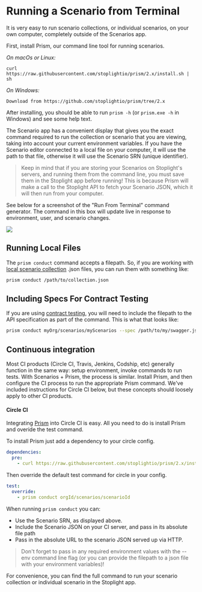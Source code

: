 # Running a Scenario from Terminal

It is very easy to run scenario collections, or individual scenarios, on your own computer, completely outside of the Scenarios app.

First, install Prism, our command line tool for running scenarios.

*On macOs or Linux:*
```
curl https://raw.githubusercontent.com/stoplightio/prism/2.x/install.sh | sh
```

*On Windows:*
```
Download from https://github.com/stoplightio/prism/tree/2.x
```

After installing, you should be able to run `prism -h` (or `prism.exe -h` in Windows) and see some help text. 

The Scenario app has a convenient display that gives you the exact command required to run the collection or scenario that you are viewing, taking into account your current environment variables. If you have the Scenario editor connected to a local file on your computer, it will use the path to that file, otherwise it will use the Scenario SRN (unique identifier).

<!-- theme: warning -->
> Keep in mind that if you are storing your Scenarios on Stoplight's servers, and running them from the command line, you must save them in the Stoplight app before running! This is because Prism will make a call to the Stoplight API to fetch your Scenario JSON, which it will then run from your computer.

See below for a screenshot of the "Run From Terminal" command generator. The command in this box will update live in response to environment, user, and scenario changes.

![](http://i.imgur.com/mqpNanE.png)

## Running Local Files

The `prism conduct` command accepts a filepath. So, if you are working with [local scenario collection](#docTextSection:Ap4Z2B7RgbbLFLjJD) .json files, you can run them with something like:

```bash
prism conduct /path/to/collection.json
```

## Including Specs For Contract Testing

If you are using [contract testing](#docTextSection:tFWniZdshJYLLtKms), you will need to include the filepath to the API specification as part of the command. This is what that looks like:

```bash
prism conduct myOrg/scenarios/myScenarios --spec /path/to/my/swagger.json
```

## Continuous integration

Most CI products (Circle CI, Travis, Jenkins, Codship, etc) generally function in the same way: setup environment, invoke commands to run tests. With Scenarios + Prism, the process is similar. Install Prism, and then configure the CI process to run the appropriate Prism command. We've included instructions for Circle CI below, but these concepts should loosely apply to other CI products.

#### Circle CI

Integrating [Prism](http://stoplight.io/platform/prism) into Circle CI is easy. All you need to do is install Prism and overide the test command.

To install Prism just add a dependency to your circle config.


``` yaml
dependencies:
  pre:
    - curl https://raw.githubusercontent.com/stoplightio/prism/2.x/install.sh | sh
```


Then override the default test command for circle in your config.


``` yaml
test:
  override:
    - prism conduct orgId/scenarios/scenarioId
```

When running `prism conduct` you can:

- Use the Scenario SRN, as displayed above.
- Include the Scenario JSON on your CI server, and pass in its absolute file path
- Pass in the absolute URL to the scenario JSON served up via HTTP.

<!-- theme: warning -->
> Don't forget to pass in any required environment values with the --env command line flag (or you can provide the filepath to a json file with your environment variables)!

For convenience, you can find the full command to run your scenario collection or individual scenario in the Stoplight app.

